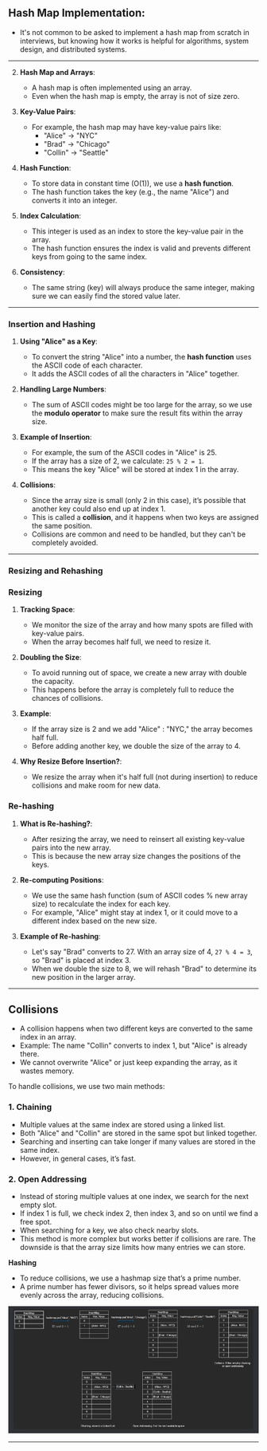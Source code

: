 
## **Hash Map Implementation**:

- It's not common to be asked to implement a hash map from scratch in interviews, but knowing how it works is helpful for algorithms, system design, and distributed systems.

---

2. **Hash Map and Arrays**:
   - A hash map is often implemented using an array.
   - Even when the hash map is empty, the array is not of size zero.

3. **Key-Value Pairs**:
   - For example, the hash map may have key-value pairs like:
     - "Alice" → "NYC"
     - "Brad" → "Chicago"
     - "Collin" → "Seattle"

4. **Hash Function**:
   - To store data in constant time (O(1)), we use a **hash function**.
   - The hash function takes the key (e.g., the name "Alice") and converts it into an integer.

5. **Index Calculation**:
   - This integer is used as an index to store the key-value pair in the array.
   - The hash function ensures the index is valid and prevents different keys from going to the same index.

6. **Consistency**:
   - The same string (key) will always produce the same integer, making sure we can easily find the stored value later.

---

### **Insertion and Hashing**

1. **Using "Alice" as a Key**:
   - To convert the string "Alice" into a number, the **hash function** uses the ASCII code of each character.
   - It adds the ASCII codes of all the characters in "Alice" together.

2. **Handling Large Numbers**:
   - The sum of ASCII codes might be too large for the array, so we use the **modulo operator** to make sure the result fits within the array size.

3. **Example of Insertion**:
   - For example, the sum of the ASCII codes in "Alice" is 25.
   - If the array has a size of 2, we calculate: `25 % 2 = 1`.
   - This means the key "Alice" will be stored at index 1 in the array.

4. **Collisions**:
   - Since the array size is small (only 2 in this case), it’s possible that another key could also end up at index 1.
   - This is called a **collision**, and it happens when two keys are assigned the same position.
   - Collisions are common and need to be handled, but they can't be completely avoided.

---

### **Resizing and Rehashing**

### Resizing

1. **Tracking Space**:
   - We monitor the size of the array and how many spots are filled with key-value pairs.
   - When the array becomes half full, we need to resize it.

2. **Doubling the Size**:
   - To avoid running out of space, we create a new array with double the capacity.
   - This happens before the array is completely full to reduce the chances of collisions.

3. **Example**:
   - If the array size is 2 and we add "Alice" : "NYC," the array becomes half full.
   - Before adding another key, we double the size of the array to 4.

4. **Why Resize Before Insertion?**:
   - We resize the array when it's half full (not during insertion) to reduce collisions and make room for new data.

### Re-hashing

1. **What is Re-hashing?**:
   - After resizing the array, we need to reinsert all existing key-value pairs into the new array.
   - This is because the new array size changes the positions of the keys.

2. **Re-computing Positions**:
   - We use the same hash function (sum of ASCII codes % new array size) to recalculate the index for each key.
   - For example, "Alice" might stay at index 1, or it could move to a different index based on the new size.

3. **Example of Re-hashing**:
   - Let's say "Brad" converts to 27. With an array size of 4, `27 % 4 = 3`, so "Brad" is placed at index 3.
   - When we double the size to 8, we will rehash "Brad" to determine its new position in the larger array.

---
## **Collisions**
- A collision happens when two different keys are converted to the same index in an array.
- Example: The name "Collin" converts to index 1, but "Alice" is already there.
- We cannot overwrite "Alice" or just keep expanding the array, as it wastes memory.

To handle collisions, we use two main methods:

### 1. **Chaining**
- Multiple values at the same index are stored using a linked list.
- Both "Alice" and "Collin" are stored in the same spot but linked together.
- Searching and inserting can take longer if many values are stored in the same index.
- However, in general cases, it’s fast.

### 2. **Open Addressing**
- Instead of storing multiple values at one index, we search for the next empty slot.
- If index 1 is full, we check index 2, then index 3, and so on until we find a free spot.
- When searching for a key, we also check nearby slots.
- This method is more complex but works better if collisions are rare. The downside is that the array size limits how many entries we can store.

**Hashing**
- To reduce collisions, we use a hashmap size that’s a prime number.
- A prime number has fewer divisors, so it helps spread values more evenly across the array, reducing collisions.

![Time](./public/5.png)

---
